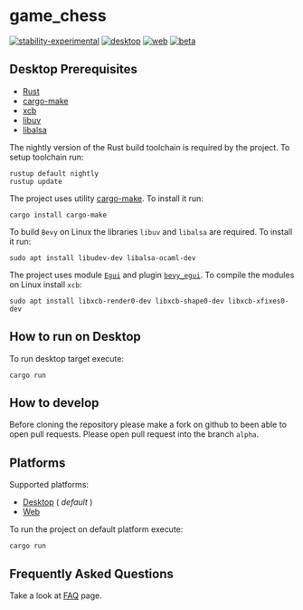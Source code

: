 # game_chess

[![stability-experimental](https://img.shields.io/badge/stability-experimental-orange.svg)](https://github.com/emersion/stability-badges#experimental) [![desktop](https://img.shields.io/github/workflow/status/Wandalen/game_chess/DesktopPush?label=Desktop&logo=github)](https://github.com/Wandalen/game_chess/actions/workflows/DesktopPush.yml) [![web](https://img.shields.io/github/workflow/status/Wandalen/game_chess/WebPush?label=Web&logo=github)](https://github.com/Wandalen/game_chess/actions/workflows/WebPush.yml) [![beta](https://img.shields.io/github/workflow/status/Wandalen/game_chess/Beta?label=Beta&logo=github)](https://github.com/Wandalen/game_chess/actions/workflows/Beta.yml)

<!-- [![stability-experimental](https://img.shields.io/badge/stability-experimental-orange.svg)](https://github.com/emersion/stability-badges#experimental) [![desktop](https://github.com/Wandalen/game_chess/actions/workflows/DesktopPush.yml/badge.svg)](https://github.com/Wandalen/game_chess/actions/workflows/DesktopPush.yml) [![web](https://github.com/Wandalen/game_chess/actions/workflows/WebPush.yml/badge.svg)](https://github.com/Wandalen/game_chess/actions/workflows/WebPush.yml) [![Beta](https://github.com/Wandalen/game_chess/actions/workflows/Beta.yml/badge.svg)](https://github.com/Wandalen/game_chess/actions/workflows/Beta.yml) -->

## Desktop Prerequisites

- [Rust](https://www.rust-lang.org/tools/install)
- [cargo-make](https://github.com/sagiegurari/cargo-make)
- [xcb](https://xcb.freedesktop.org/)
- [libuv](https://github.com/libuv/libuv)
- [libalsa](https://www.alsa-project.org/wiki/Main_Page)

The nightly version of the Rust build toolchain is required by the project. To setup toolchain run:

```
rustup default nightly
rustup update
```

The project uses utility [cargo-make](https://github.com/sagiegurari/cargo-make). To install it run:

```
cargo install cargo-make
```

To build `Bevy` on Linux the libraries `libuv` and `libalsa` are required. To install it run:

```
sudo apt install libudev-dev libalsa-ocaml-dev
```

The project uses module [`Egui`](https://github.com/emilk/egui) and plugin [`bevy_egui`](https://github.com/mvlabat/bevy_egui). To compile the modules on Linux install `xcb`:

```
sudo apt install libxcb-render0-dev libxcb-shape0-dev libxcb-xfixes0-dev
```

## How to run on Desktop

To run desktop target execute:
```
cargo run
```

## How to develop

Before cloning the repository please make a fork on github to been able to open pull requests.
Please open pull request into the branch `alpha`.

<!--
  the add instruction is considered correct because the result of testing
  https://github.com/Wandalen/game_chess/actions/runs/1618686028
  is ok
-->

## Platforms

Supported platforms:

- [Desktop](./doc/platform/Desktop.md) ( _default_ )
- [Web](./doc/platform/Web.md)

To run the project on default platform execute:

```
cargo run
```

## Frequently Asked Questions

Take a look at [FAQ](./doc/FAQ.md) page.

